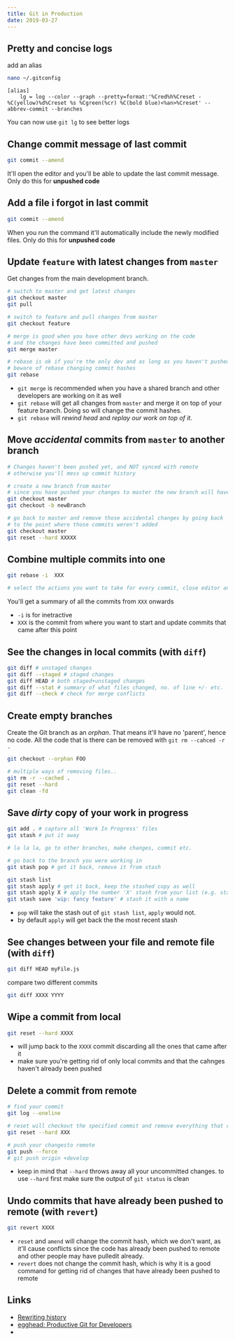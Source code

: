 ```yaml
---
title: Git in Production
date: 2019-03-27
---
```


## Pretty and concise logs
add an alias

```bash
nano ~/.gitconfig
```

```
[alias]
	lg = log --color --graph --pretty=format:'%Cred%h%Creset -%C(yellow)%d%Creset %s %Cgreen(%cr) %C(bold blue)<%an>%Creset' --abbrev-commit --branches
```

You can now use `git lg` to see better logs

## Change commit message of last commit

```bash
git commit --amend
```
It'll open the editor and you'll be able to update the last commit message. Only do this for **unpushed code**

## Add a file i forgot in last commit

```bash
git commit --amend
```

When you run the command it'll automatically include the newly modified files. Only do this for **unpushed code**

## Update `feature` with latest changes from `master`

Get changes from the main development branch.

```bash
# switch to master and get latest changes
git checkout master
git pull

# switch to feature and pull changes from master
git checkout feature

# merge is good when you have other devs working on the code 
# and the changes have been committed and pushed
git merge master

# rebase is ok if you're the only dev and as long as you haven't pushed yet
# beware of rebase changing commit hashes
git rebase
```
- `git merge` is recommended when you have a shared branch and other developers are working on it as well
- `git rebase` will get all changes from `master` and merge it on top of your feature branch. Doing so will change the commit hashes.
- `git rebase` will _rewind head_ and _replay our work on top of it_.

## Move _accidental_ commits from `master` to another branch

```bash
# Changes haven't been pushed yet, and NOT synced with remote
# otherwise you'll mess up commit history

# create a new branch from master 
# since you have pushed your changes to master the new branch will have those changes
git checkout master
git checkout -b newBranch

# go back to master and remove those accidental changes by going back
# to the point where those commits weren't added
git checkout master
git reset --hard XXXXX
```

## Combine multiple commits into one

```bash
git rebase -i  XXX

# select the actions you want to take for every commit, close editor and continue
```

You'll get a summary of all the commits from `XXX` onwards

- `-i` is for inetractive 
- `XXX` is the commit from where you want to start and update commits that came after this point

## See the changes in local commits (with `diff`)

```bash
git diff # unstaged changes
git diff --staged # staged changes
git diff HEAD # both staged+unstaged changes
git diff --stat # summary of what files changed, no. of line +/- etc.
git diff --check # check for merge conflicts
```

## Create empty branches
Create the Git branch as an _orphan_. That means it'll have no 'parent', hence no code. All the code that is there can be removed with `git rm --cahced -r .`

```bash
git checkout --orphan FOO

# multiple ways of removing files.. 
git rm -r --cached .
git reset --hard
git clean -fd
```

## Save _dirty_ copy of your work in progress

```bash
git add . # capture all 'Work In Progress' files
git stash # put it away

# la la la, go to other branches, make changes, commit etc.

# go back to the branch you were working in
git stash pop # get it back, remove it from stash
```

```bash
git stash list
git stash apply # get it back, keep the stashed copy as well
git stash apply X # apply the number 'X' stash from your list (e.g. stash@{1})
git stash save 'wip: fancy feature' # stash it with a name
```

- `pop` will take the stash out of `git stash list`, `apply` would not.
- by default `apply` will get back the the most recent stash

## See changes between your file and remote file (with `diff`)

```bash
git diff HEAD myFile.js
```

compare two different commits

```bash
git diff XXXX YYYY
```

## Wipe a commit from local

```bash
git reset --hard XXXX
```

- will jump back to the `XXXX` commit discarding all the ones that came after it
- make sure you're getting rid of only local commits and that the cahnges haven't already been pushed

## Delete a commit from remote

```bash
# find your commit 
git log --oneline 

# reset will checkout the specified commit and remove everything that came after it
git reset --hard XXX

# push your changesto remote
git push --force
# git push origin +develop
```

- keep in mind that `--hard` throws away all your uncommitted changes. to use `--hard` first make sure the output of `git status` is clean

## Undo commits that have already been pushed to remote (with `revert`)

```bash
git revert XXXX
```

- `reset` and `amend` will change the commit hash, which we don't want, as it'll cause conflicts since the code has already been pushed to remote and other people may have pulledit already. 
- `revert` does not change the commit hash, which is why it is a good command for getting rid of changes that have already been pushed to remote 

Links
---

- [Rewriting history](https://www.atlassian.com/git/tutorials/rewriting-history)
- [egghead: Productive Git for Developers](https://egghead.io/courses/productive-git-for-developers)
- [](https://www.atlassian.com/git/tutorials/learn-undoing-changes-with-bitbucket)
